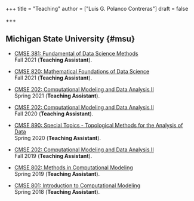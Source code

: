 +++
title = "Teaching"
author = ["Luis G. Polanco Contreras"]
draft = false
<!-- [menu.teaching]
  weight = 1004
  identifier = "teaching" -->
+++

## Michigan State University {#msu}

-   [CMSE 381: Fundamental of Data Science Methods]() <br />
    Fall 2021 (**Teaching Assistant**).

-   [CMSE 820: Mathematical Foundations of Data Science](https://cmse.msu.edu/academics/graduate-program/graduate-courses/) <br />
    Fall 2021 (**Teaching Assistant**).

-   [CMSE 202: Computational Modeling and Data Analysis II](https://msu-cmse-courses.github.io/cmse202-S21-student/) <br />
    Spring 2021 (**Teaching Assistant**).

-   [CMSE 202: Computational Modeling and Data Analysis II](https://www.egr.msu.edu/classes/cmse202/) <br />
    Fall 2020 (**Teaching Assistant**).

-   [CMSE 890: Special Topics - Topological Methods for the Analysis of Data](https://www.joperea.com/teaching/spring2020) <br />
    Spring 2020 (**Teaching Assistant**).

-   [CMSE 202: Computational Modeling and Data Analysis II]() <br />
    Fall 2019 (**Teaching Assistant**).

-   [CMSE 802: Methods in Computational Modeling](https://cmse.msu.edu/academics/graduate-program/graduate-courses/)<br />
    Spring 2019 (**Teaching Assistant**).

-   [CMSE 801: Introduction to Computational Modeling](https://cmse.msu.edu/academics/special-courses/cmse-890-sect-001-image-processing-techniques-ss18/)<br />
    Spring 2018 (**Teaching Assistant**).

<!-- ## Uniandes {#uniandes}

-   [MATE-2604 Numerical Analysis](/teaching) <br />
    Spring 2015 (**Lecturer**). -->
